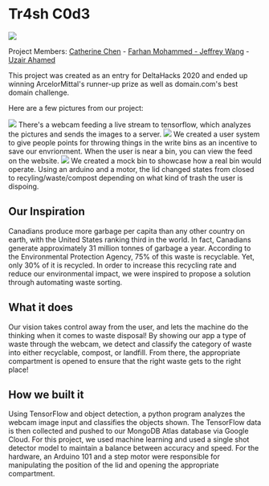 # Tr4sh C0d3
<img src="./images/logo.jpg">

Project Members:
<a href="https://www.linkedin.com/in/cathkychen/">Catherine Chen</a> - <a href=":https://www.linkedin.com/in/farhanmoh/">Farhan Mohammed - <a href="https://www.linkedin.com/in/wangw115/)">Jeffrey Wang</a> - <a href="https://www.linkedin.com/in/uzairmahmed/">Uzair Ahamed</a>

This project was created as an entry for DeltaHacks 2020 and ended up winning ArcelorMittal's runner-up prize as well as domain.com's best domain challenge.

Here are a few pictures from our project:

<img src ="./images/camera.jpg">
There's a webcam feeding a live stream to tensorflow, which analyzes the pictures and sends the images to a server.

<img src ="./images/website.jpg">
We created a user system to give people points for throwing things in the write bins as an incentive to save our envrionment. When the user is near a bin, you can view the feed on the website.

<img src="./images/arduino.jpg">
We created a mock bin to showcase how a real bin would operate. Using an arduino and a motor, the lid changed states from closed to recyling/waste/compost depending on what kind of trash the user is dispoing.

## Our Inspiration
Canadians produce more garbage per capita than any other country on earth, with the United States ranking third in the world. In fact, Canadians generate approximately 31 million tonnes of garbage a year. According to the Environmental Protection Agency, 75% of this waste is recyclable. Yet, only 30% of it is recycled. In order to increase this recycling rate and reduce our environmental impact, we were inspired to propose a solution through automating waste sorting.

## What it does
Our vision takes control away from the user, and lets the machine do the thinking when it comes to waste disposal! By showing our app a type of waste through the webcam, we detect and classify the category of waste into either recyclable, compost, or landfill. From there, the appropriate compartment is opened to ensure that the right waste gets to the right place!

## How we built it
Using TensorFlow and object detection, a python program analyzes the webcam image input and classifies the objects shown. The TensorFlow data is then collected and pushed to our MongoDB Atlas database via Google Cloud. For this project, we used machine learning and used a single shot detector model to maintain a balance between accuracy and speed. For the hardware, an Arduino 101 and a step motor were responsible for manipulating the position of the lid and opening the appropriate compartment.


